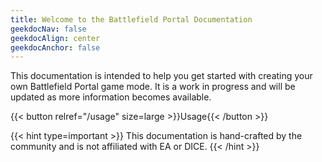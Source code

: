 ```yaml
---
title: Welcome to the Battlefield Portal Documentation
geekdocNav: false
geekdocAlign: center
geekdocAnchor: false
---
```

This documentation is intended to help you get started with creating your own Battlefield Portal game mode.
It is a work in progress and will be updated as more information becomes available.

{{< button relref="/usage" size=large >}}Usage{{< /button >}}


<div style="text-align: left">
{{< hint type=important >}}
This documentation is hand-crafted by the community and is not affiliated with EA or DICE.
{{< /hint >}}
</div>



